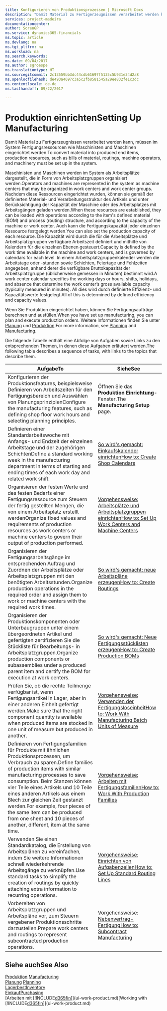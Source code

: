 ```yaml
---
title: Konfigurieren von Produktionsprozessen | Microsoft Docs
description: "Damit Material zu Fertigerzeugnissen verarbeitet werden kann, müssen im System Fertigungsressourcen wie Maschinisten und Maschinen eingerichtet werden."
services: project-madeira
documentationcenter: 
author: SorenGP
ms.service: dynamics365-financials
ms.topic: article
ms.devlang: na
ms.tgt_pltfrm: na
ms.workload: na
ms.search.keywords: 
ms.date: 09/04/2017
ms.author: sgroespe
ms.translationtype: HT
ms.sourcegitcommit: 2c13559bb3dc44cdb61697f5135c5b931e34d2a8
ms.openlocfilehash: de493a4697c3a5c2fb8581545a29ee832fe1c3dc
ms.contentlocale: de-de
ms.lasthandoff: 09/22/2017

---
```

# <a name="setting-up-manufacturing"></a><span data-ttu-id="771e9-103">Produktion einrichten</span><span class="sxs-lookup"><span data-stu-id="771e9-103">Setting Up Manufacturing</span></span>
<span data-ttu-id="771e9-104">Damit Material zu Fertigerzeugnissen verarbeitet werden kann, müssen im System Fertigungsressourcen wie Maschinisten und Maschinen eingerichtet werden.</span><span class="sxs-lookup"><span data-stu-id="771e9-104">To convert material into produced end items, production resources, such as bills of material, routings, machine operators, and machinery must be set up in the system.</span></span>

<span data-ttu-id="771e9-105">Maschinisten und Maschinen werden im System als Arbeitsplätze dargestellt, die in Form von Arbeitsplatzgruppen organisiert werden.</span><span class="sxs-lookup"><span data-stu-id="771e9-105">Operators and machines are represented in the system as machine centers that may be organized in work centers and work center groups.</span></span> <span data-ttu-id="771e9-106">Nachdem diese Ressourcen eingerichtet wurden, können sie gemäß der definierten  Material- und Verarbeitungsstruktur des Artikels und unter Berücksichtigung der Kapazität der Maschine oder des Arbeitsplatzes mit Arbeitsgängen geladen werden.</span><span class="sxs-lookup"><span data-stu-id="771e9-106">When these resources are established, they can be loaded with operations according to the item's defined material (BOM) and process (routing) structure, and according to the capacity of the machine or work center.</span></span> <span data-ttu-id="771e9-107">Auch kann die Fertigungskapazität jeder einzelnen Ressource festgelegt werden.</span><span class="sxs-lookup"><span data-stu-id="771e9-107">You can also set the production capacity of each resource.</span></span> <span data-ttu-id="771e9-108">Die Kapazität wird durch die für die Arbeitsplätze und Arbeitsplatzgruppen verfügbare Arbeitszeit definiert und mithilfe von Kalendern für die einzelnen Ebenen gesteuert.</span><span class="sxs-lookup"><span data-stu-id="771e9-108">Capacity is defined by the work time available in the machine and work centers, and is governed by calendars for each level.</span></span> <span data-ttu-id="771e9-109">In einem Arbeitsplatzgruppenkalender werden die Arbeitstage oder -stunden sowie Schichten, Feiertage und Fehlzeiten angegeben, anhand derer die verfügbare Bruttokapazität der Arbeitsplatzgruppe (üblicherweise gemessen in Minuten) bestimmt wird.</span><span class="sxs-lookup"><span data-stu-id="771e9-109">A work center calendar specifies the working days or hours, shifts, holidays, and absence that determine the work center’s gross available capacity (typically measured in minutes).</span></span> <span data-ttu-id="771e9-110">All dies wird durch definierte Effizienz- und Kapazitätswerte festgelegt.</span><span class="sxs-lookup"><span data-stu-id="771e9-110">All of this is determined by defined efficiency and capacity values.</span></span>  

<span data-ttu-id="771e9-111">Wenn Sie Produktion eingerichtet haben, können Sie Fertigungsaufträge berechnen und ausfüllen.</span><span class="sxs-lookup"><span data-stu-id="771e9-111">When you have set up manufacturing, you can plan and execute production orders.</span></span> <span data-ttu-id="771e9-112">Weitere Informationen finden Sie unter [Planung](production-planning.md) und [Produktion](production-manage-manufacturing.md).</span><span class="sxs-lookup"><span data-stu-id="771e9-112">For more information, see [Planning](production-planning.md) and [Manufacturing](production-manage-manufacturing.md).</span></span>  

 <span data-ttu-id="771e9-113">Die folgende Tabelle enthält eine Abfolge von Aufgaben sowie Links zu den entsprechenden Themen, in denen diese Aufgaben erläutert werden.</span><span class="sxs-lookup"><span data-stu-id="771e9-113">The following table describes a sequence of tasks, with links to the topics that describe them.</span></span>   

|<span data-ttu-id="771e9-114">**Aufgabe**</span><span class="sxs-lookup"><span data-stu-id="771e9-114">**To**</span></span>|<span data-ttu-id="771e9-115">**Siehe**</span><span class="sxs-lookup"><span data-stu-id="771e9-115">**See**</span></span>|  
|------------|-------------|  
|<span data-ttu-id="771e9-116">Konfigurieren der Produktionsfeatures, beispielsweise Definieren von Arbeitszeiten für den Fertigungsbereich und Auswählen von Planungsprinzipien</span><span class="sxs-lookup"><span data-stu-id="771e9-116">Configure the manufacturing features, such as defining shop floor work hours and selecting planning principles.</span></span>|<span data-ttu-id="771e9-117">Öffnen Sie das **Produktion Einrichtung**-Fenster.</span><span class="sxs-lookup"><span data-stu-id="771e9-117">The **Manufacturing Setup** page.</span></span>|  
|<span data-ttu-id="771e9-118">Definieren einer Standardarbeitswoche mit Anfangs- und Endzeit der einzelnen Arbeitstage und der zugehörigen Schichten</span><span class="sxs-lookup"><span data-stu-id="771e9-118">Define a standard working week in the manufacturing department in terms of starting and ending times of each work day and related work shift.</span></span>|[<span data-ttu-id="771e9-119">So wird's gemacht: Einkaufskalender einrichten</span><span class="sxs-lookup"><span data-stu-id="771e9-119">How to: Create Shop Calendars</span></span>](production-how-to-create-work-center-calendars.md)|  
|<span data-ttu-id="771e9-120">Organisieren der festen Werte und des festen Bedarfs einer Fertigungsressource zum Steuern der fertig gestellten Mengen, die von einem Arbeitsplatz erstellt werden</span><span class="sxs-lookup"><span data-stu-id="771e9-120">Organize fixed values and requirements of production resources as work centers or machine centers to govern their output of production performed.</span></span>|[<span data-ttu-id="771e9-121">Vorgehensweise: Arbeitsplätze und Arbeitsplatzgruppen einrichten</span><span class="sxs-lookup"><span data-stu-id="771e9-121">How to: Set Up Work Centers and Machine Centers</span></span>](production-how-to-set-up-work-and-machine-centers.md)|
|<span data-ttu-id="771e9-122">Organisieren der Fertigungsarbeitsgänge im entsprechenden Auftrag und Zuordnen der Arbeitsplätze oder Arbeitsplatzgruppen mit den benötigten Arbeitsstunden.</span><span class="sxs-lookup"><span data-stu-id="771e9-122">Organize production operations in the required order and assign them to work or machine centers with the required work times.</span></span>|[<span data-ttu-id="771e9-123">So wird's gemacht: neue Arbeitspläne erzeugen</span><span class="sxs-lookup"><span data-stu-id="771e9-123">How to: Create Routings</span></span>](production-how-to-create-routings.md)|
|<span data-ttu-id="771e9-124">Organisieren der Produktionskomponenten oder Unterbaugruppen unter einem übergeordneten Artikel und gefertigten zertifizieren Sie die Stückliste für Bearbeitungs- in Arbeitsplatzgruppen.</span><span class="sxs-lookup"><span data-stu-id="771e9-124">Organize production components or subassemblies under a produced parent item and certify the BOM for execution at work centers.</span></span>|[<span data-ttu-id="771e9-125">So wird's gemacht: Neue Fertigungsstücklisten erzeugen</span><span class="sxs-lookup"><span data-stu-id="771e9-125">How to: Create Production BOMs</span></span>](production-how-to-create-production-boms.md)|
|<span data-ttu-id="771e9-126">Prüfen Sie, ob die rechte Teilmenge verfügbar ist, wenn Fertigungsartikel in Lager, aber in einer anderen Einheit gefertigt werden.</span><span class="sxs-lookup"><span data-stu-id="771e9-126">Make sure that the right component quantity is available when produced items are stocked in one unit of measure but produced in another.</span></span>|[<span data-ttu-id="771e9-127">Vorgehensweise: Verwenden der Fertigungsloseinheit</span><span class="sxs-lookup"><span data-stu-id="771e9-127">How to: Work With Manufacturing Batch Units of Measure</span></span>](production-how-to-use-the-manufacturing-batch-unit-of-measure.md)|  
|<span data-ttu-id="771e9-128">Definieren von Fertigungsfamilien für Produkte mit ähnlichen Produktionsprozessen, um Verbrauch zu sparen.</span><span class="sxs-lookup"><span data-stu-id="771e9-128">Define families of production items with similar manufacturing processes to save consumption.</span></span> <span data-ttu-id="771e9-129">Beim Stanzen können vier Teile eines Artikels und 10 Teile eines anderen Artikels aus einem Blech zur gleichen Zeit gestanzt werden.</span><span class="sxs-lookup"><span data-stu-id="771e9-129">For example, four pieces of the same item can be produced from one sheet and 10 pieces of another, different, item at the same time.</span></span>|[<span data-ttu-id="771e9-130">Vorgehensweise: Arbeiten mit Fertigungsfamilien</span><span class="sxs-lookup"><span data-stu-id="771e9-130">How to: Work With Production Families</span></span>](production-how-work-family.md)|
|<span data-ttu-id="771e9-131">Verwenden Sie einen Standardkatalog, die Erstellung von Arbeitsplänen zu vereinfachen, indem Sie weitere Informationen schnell wiederkehrende Arbeitsgänge zu verknüpfen.</span><span class="sxs-lookup"><span data-stu-id="771e9-131">Use standard tasks to simplify the creation of routings by quickly attaching extra information to recurring operations.</span></span>|[<span data-ttu-id="771e9-132">Vorgehensweise: Einrichten von Aufgabenzeilen</span><span class="sxs-lookup"><span data-stu-id="771e9-132">How to: Set Up Standard Routing Lines</span></span>](production-how-set-up-standard-routing-lines.md)|  
|<span data-ttu-id="771e9-133">Vorbereiten von Arbeitsplatzgruppen und Arbeitspläne vor, zum Steuern vergebener Produktionsschritte darzustellen.</span><span class="sxs-lookup"><span data-stu-id="771e9-133">Prepare work centers and routings to represent subcontracted production operations.</span></span>|[<span data-ttu-id="771e9-134">Vorgehensweise: Nebenvertrag-Fertigung</span><span class="sxs-lookup"><span data-stu-id="771e9-134">How to: Subcontract Manufacturing</span></span>](production-how-to-subcontract-manufacturing.md)|  

## <a name="see-also"></a><span data-ttu-id="771e9-135">Siehe auch</span><span class="sxs-lookup"><span data-stu-id="771e9-135">See Also</span></span>
<span data-ttu-id="771e9-136">[Produktion](production-manage-manufacturing.md)  </span><span class="sxs-lookup"><span data-stu-id="771e9-136">[Manufacturing](production-manage-manufacturing.md)  </span></span>  
<span data-ttu-id="771e9-137">[Planung](production-planning.md) </span><span class="sxs-lookup"><span data-stu-id="771e9-137">[Planning](production-planning.md) </span></span>  
[<span data-ttu-id="771e9-138">Lagerbest</span><span class="sxs-lookup"><span data-stu-id="771e9-138">Inventory</span></span>](inventory-manage-inventory.md)  
[<span data-ttu-id="771e9-139">Einkauf</span><span class="sxs-lookup"><span data-stu-id="771e9-139">Purchasing</span></span>](purchasing-manage-purchasing.md)  
<span data-ttu-id="771e9-140">[Arbeiten mit [!INCLUDE[d365fin](includes/d365fin_md.md)]](ui-work-product.md)</span><span class="sxs-lookup"><span data-stu-id="771e9-140">[Working with [!INCLUDE[d365fin](includes/d365fin_md.md)]](ui-work-product.md)</span></span>

